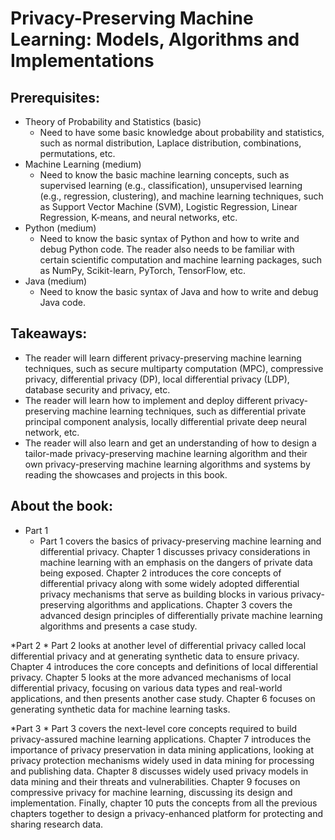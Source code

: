 # Privacy-Preserving Machine Learning: Models, Algorithms and Implementations

## Prerequisites:
* Theory of Probability and Statistics (basic)
   * Need to have some basic knowledge about probability and statistics, such as normal distribution, Laplace distribution, combinations, permutations, etc.
* Machine Learning (medium)
   * Need to know the basic machine learning concepts, such as supervised learning (e.g., classification), unsupervised learning (e.g., regression, clustering), and machine learning techniques, such as Support Vector Machine (SVM), Logistic Regression, Linear Regression, K-means, and neural networks, etc.
* Python (medium)
   * Need to know the basic syntax of Python and how to write and debug Python code. The reader also needs to be familiar with certain scientific computation and machine learning packages, such as NumPy, Scikit-learn, PyTorch, TensorFlow, etc.
* Java (medium)
   * Need to know the basic syntax of Java and how to write and debug Java code. 

## Takeaways:
* The reader will learn different privacy-preserving machine learning techniques, such as secure multiparty computation (MPC), compressive privacy, differential privacy (DP), local differential privacy (LDP), database security and privacy, etc.
* The reader will learn how to implement and deploy different privacy-preserving machine learning techniques, such as differential private principal component analysis, locally differential private deep neural network, etc.
* The reader will also learn and get an understanding of how to design a tailor-made privacy-preserving machine learning algorithm and their own privacy-preserving machine learning algorithms and systems by reading the showcases and projects in this book.

## About the book:
* Part 1
	* Part 1 covers the basics of privacy-preserving machine learning and differential privacy. Chapter 1 discusses privacy considerations in machine learning with an emphasis on the dangers of private data being exposed. Chapter 2 introduces the core concepts of differential privacy along with some widely adopted differential privacy mechanisms that serve as building blocks in various privacy-preserving algorithms and applications. Chapter 3 covers the advanced design principles of differentially private machine learning algorithms and presents a case study.

*Part 2
	* Part 2 looks at another level of differential privacy called local differential privacy and at generating synthetic data to ensure privacy. Chapter 4 introduces the core concepts and definitions of local differential privacy. Chapter 5 looks at the more advanced mechanisms of local differential privacy, focusing on various data types and real-world applications, and then presents another case study. Chapter 6 focuses on generating synthetic data for machine learning tasks.

*Part 3
	* Part 3 covers the next-level core concepts required to build privacy-assured machine learning applications. Chapter 7 introduces the importance of privacy preservation in data mining applications, looking at privacy protection mechanisms widely used in data mining for processing and publishing data. Chapter 8 discusses widely used privacy models in data mining and their threats and vulnerabilities. Chapter 9 focuses on compressive privacy for machine learning, discussing its design and implementation. Finally, chapter 10 puts the concepts from all the previous chapters together to design a privacy-enhanced platform for protecting and sharing research data.
